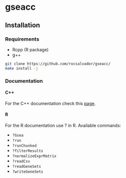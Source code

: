 # gseacc

## Installation

### Requirements
- Rcpp (R package)
- g++

```bash
git clone https://github.com/rocsalvador/gseacc/
make install -j
```

### Documentation

#### C++

For the C++ documentation check this [page](https://rocsalvador.github.io/).

#### R

For the R documentation use ? in R. Available commands:

- ```?Gsea```
- ```?run```
- ```?runChunked```
- ```?filterResults```
- ```?normalizeExprMatrix```
- ```?readCsv```
- ```?readGeneSets```
- ```?writeGeneSets```


